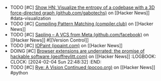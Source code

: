- TODO [#C] [Show HN: Visualize the entropy of a codebase with a 3D force-directed graph (github.com/gabotechs)](https://news.ycombinator.com/item?id=39206842) on [[Hacker News]] #data-visualization
- TODO [#C] [Compiling Pattern Matching (compiler.club)](https://news.ycombinator.com/item?id=39240944) on [[Hacker News]]
- TODO [#C] [Sapling – A VCS from Meta (github.com/facebook)](https://news.ycombinator.com/item?id=39226611) on [[Hacker News]] #[[Version Control]]
- TODO [#C] [IOPaint (iopaint.com)](https://news.ycombinator.com/item?id=39244028) on [[Hacker News]]
- DOING [#C] [Browser extensions are underrated: the promise of hackable software (geoffreylitt.com)](https://news.ycombinator.com/item?id=39251095) on [[Hacker News]]
  :LOGBOOK:
  CLOCK: [2024-02-04 Sun 22:48:32]
  :END:
- TODO [#C] [Rye: A Vision Continued (pocoo.org)](https://news.ycombinator.com/item?id=39249005) on [[Hacker News]] #python